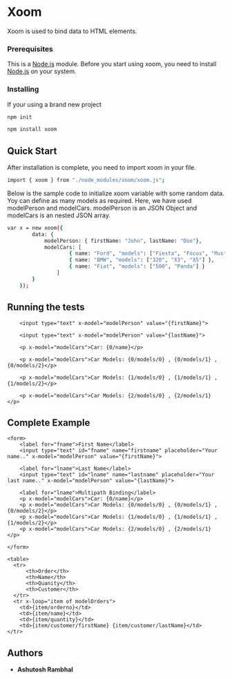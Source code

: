 # Xoom

Xoom is used to bind data to HTML elements.

### Prerequisites

This is a [Node.js](https://nodejs.org/en/download/) module. Before you start using xoom, you need to install [Node.js](https://nodejs.org/en/download/) on your system.

### Installing

If your using a brand new project
```bash
npm init
```

```bash
npm install xoom
```

## Quick Start

After installation is complete, you need to import xoom in your file.
```bash
import { xoom } from "./node_modules/xoom/xoom.js";
```

Below is the sample code to initialize xoom variable with some random data.
Yoy can define as many models as required. Here, we have used modelPerson and
modelCars. modelPerson is an JSON Object and modelCars is an nested JSON array.

```bash
var x = new xoom({
        data: {
            modelPerson: { firstName: "John", lastName: "Doe"},
            modelCars: [
                    { name: "Ford", "models": ["Fiesta", "Focus", "Mustang"] },
                    { name: "BMW", "models": ["320", "X3", "X5"] },
                    { name: "Fiat", "models": ["500", "Panda"] }
                ]
        }
    });
```

## Running the tests

        <input type="text" x-model="modelPerson" value="{firstName}">
    
        <input type="text" x-model="modelPerson" value="{lastName}">
      
        <p x-model="modelCars">Car: {0/name}</p>

        <p x-model="modelCars">Car Models: {0/models/0} , {0/models/1} , {0/models/2}</p>

        <p x-model="modelCars">Car Models: {1/models/0} , {1/models/1} , {1/models/2}</p>

        <p x-model="modelCars">Car Models: {2/models/0} , {2/models/1} </p>

## Complete Example

<!DOCTYPE html>
<html>
<head></head>  
<script type="module">

    import { xoom } from "./node_modules/xoom/xoom.js";
    var x = new xoom({
        data: {
            modelPerson: { firstName: "John", lastName: "Doe"},
            modelCars: [
                    { name: "Ford", "models": ["Fiesta", "Focus", "Mustang"] },
                    { name: "BMW", "models": ["320", "X3", "X5"] },
                    { name: "Fiat", "models": ["500", "Panda"] }
                ],
             modelOrders: [
        { orderno: 10001, name: 'Laptop', quantity: 1000, customer: {firstName: "John", lastName: "Doe"} },
        { orderno: 10002, name: 'Mobile', quantity: 2000 , customer: {firstName: "Allen", lastName: "Dirk"}},
        { orderno: 10003, name: 'Headphone', quantity: 3000 , customer: {firstName: "Robert", lastName: "Pat"}}
      ]
        }
    });

</script>

<body>

    <form>
        <label for="fname">First Name</label>
        <input type="text" id="fname" name="firstname" placeholder="Your name.." x-model="modelPerson" value="{firstName}">
    
        <label for="lname">Last Name</label>
        <input type="text" id="lname" name="lastname" placeholder="Your last name.." x-model="modelPerson" value="{lastName}">
      
        <label for="lname">Multipath Binding</label>
        <p x-model="modelCars">Car: {0/name}</p>
        <p x-model="modelCars">Car Models: {0/models/0} , {0/models/1} , {0/models/2}</p>
        <p x-model="modelCars">Car Models: {1/models/0} , {1/models/1} , {1/models/2}</p>
        <p x-model="modelCars">Car Models: {2/models/0} , {2/models/1} </p>
    
    </form>

    <table>
      <tr>
          <th>Order</th>
          <th>Name</th>
          <th>Quanity</th>
          <th>Customer</th>
      </tr>
      <tr x-loop="item of modelOrders">
        <td>{item/orderno}</td>
        <td>{item/name}</td>
        <td>{item/quantity}</td>
        <td>{item/customer/firstName} {item/customer/lastName}</td>
    </tr>
  </table>

</body>

</html>

## Authors

* **Ashutosh Rambhal** 